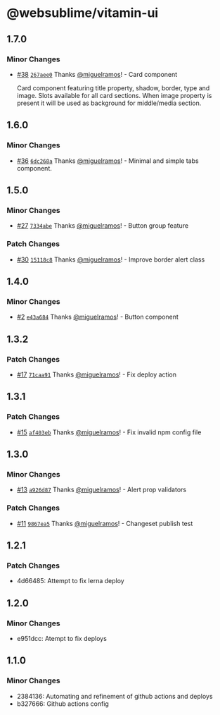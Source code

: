 # @websublime/vitamin-ui

## 1.7.0

### Minor Changes

- [#38](https://github.com/websublime/vitamin/pull/38) [`267aee0`](https://github.com/websublime/vitamin/commit/267aee0d902a90822565b1426b3dd83977877c14) Thanks [@miguelramos](https://github.com/miguelramos)! - Card component

  Card component featuring title property, shadow, border, type and image. Slots available for all card sections. When image property is present it will be used as background for middle/media section.

## 1.6.0

### Minor Changes

- [#36](https://github.com/websublime/vitamin/pull/36) [`6dc268a`](https://github.com/websublime/vitamin/commit/6dc268ac9d9094535db1a876ec2d6c2d0e299b34) Thanks [@miguelramos](https://github.com/miguelramos)! - Minimal and simple tabs component.

## 1.5.0

### Minor Changes

- [#27](https://github.com/websublime/vitamin/pull/27) [`7334abe`](https://github.com/websublime/vitamin/commit/7334abe3df134a6274bcfece4123f482af18bd8f) Thanks [@miguelramos](https://github.com/miguelramos)! - Button group feature

### Patch Changes

- [#30](https://github.com/websublime/vitamin/pull/30) [`15118c8`](https://github.com/websublime/vitamin/commit/15118c8447d520df17274d5c35a026b8e2fd9701) Thanks [@miguelramos](https://github.com/miguelramos)! - Improve border alert class

## 1.4.0

### Minor Changes

- [#2](https://github.com/websublime/vitamin/pull/2) [`e43a684`](https://github.com/websublime/vitamin/commit/e43a6847c5e3674ebe4ba1fcc54547b0854179a3) Thanks [@miguelramos](https://github.com/miguelramos)! - Button component

## 1.3.2

### Patch Changes

- [#17](https://github.com/websublime/vitamin/pull/17) [`71caa91`](https://github.com/websublime/vitamin/commit/71caa91e8156cc0060e3f3d86b806bef645954fe) Thanks [@miguelramos](https://github.com/miguelramos)! - Fix deploy action

## 1.3.1

### Patch Changes

- [#15](https://github.com/websublime/vitamin/pull/15) [`af403eb`](https://github.com/websublime/vitamin/commit/af403ebe7c6eef572417892ea909d92ca3fec976) Thanks [@miguelramos](https://github.com/miguelramos)! - Fix invalid npm config file

## 1.3.0

### Minor Changes

- [#13](https://github.com/websublime/vitamin/pull/13) [`a926d87`](https://github.com/websublime/vitamin/commit/a926d875fceb10f215c20c760e6ec0cde2b5b338) Thanks [@miguelramos](https://github.com/miguelramos)! - Alert prop validators

### Patch Changes

- [#11](https://github.com/websublime/vitamin/pull/11) [`9867ea5`](https://github.com/websublime/vitamin/commit/9867ea59e3bf54ca1573bd6a64c962c25e7447d7) Thanks [@miguelramos](https://github.com/miguelramos)! - Changeset publish test

## 1.2.1

### Patch Changes

- 4d66485: Attempt to fix lerna deploy

## 1.2.0

### Minor Changes

- e951dcc: Atempt to fix deploys

## 1.1.0

### Minor Changes

- 2384136: Automating and refinement of github actions and deploys
- b327666: Github actions config
